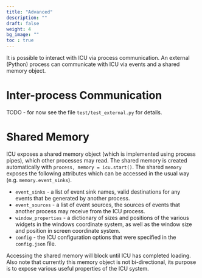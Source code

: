 ```yaml
---
title: "Advanced"
description: ""
draft: false
weight: 4
bg_image: ""
toc : true
---
```


It is possible to interact with ICU via process communication. An external (Python) process can communicate with ICU via events and a shared memory object.

# Inter-process Communication
TODO - for now see the file `test/test_external.py` for details.

# Shared Memory
ICU exposes a shared memory object (which is implemented using process pipes), which other processes may read. The shared memory is created automatically with `process, memory = icu.start()`. The shared `memory` exposes the following attributes which can be accessed in the usual way (e.g. `memory.event_sinks`). 

* `event_sinks` - a list of event sink names, valid destinations for any events that be generated by another process.
* `event_sources` - a list of event sources, the sources of events that another process may receive from the ICU process.
* `window_properties` - a dictionary of sizes and positions of the various widgets in the windows coordinate system, as well as the window size and position in screen coordinate system.
* `config` - the ICU configuration options that were specified in the `config.json` file.

Accessing the shared memory will block until ICU has completed loading. Also note that currently this memory object is not bi-directional, its purpose is to expose various useful properties of the ICU system.



